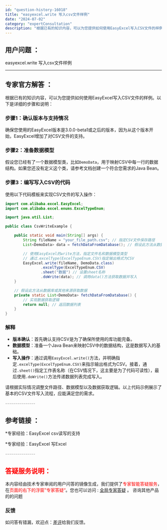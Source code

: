 ```yaml
---
id: "question-history-16018"
title: "easyexcel.write 写入csv文件样例"
date: "2024-07-02"
category: "expertConsultation"
description: "根据已有的知识内容，可以为您提供如何使用EasyExcel写入CSV文件的样例。以下是详细的步骤和说明：### 步骤1：确认版本与支持情况确保您使用的EasyExcel版本是3.0.0-beta1或之后的版本，因为从这个版本开始，EasyExcel增加了对CSV文件的支持。### 步骤2：准备数据模"
---
```


## 用户问题 ： 
 easyexcel.write 写入csv文件样例  

---------------
## 专家官方解答 ：

根据已有的知识内容，可以为您提供如何使用EasyExcel写入CSV文件的样例。以下是详细的步骤和说明：

### 步骤1：确认版本与支持情况
确保您使用的EasyExcel版本是3.0.0-beta1或之后的版本，因为从这个版本开始，EasyExcel增加了对CSV文件的支持。

### 步骤2：准备数据模型
假设您已经有了一个数据模型类，比如`DemoData`，用于映射CSV中每一行的数据结构。如果您还没有定义这个类，请参考文档创建一个符合您需求的Java Bean。

### 步骤3：编写写入CSV的代码
使用以下代码模板来实现CSV文件的写入操作：

```java
import com.alibaba.excel.EasyExcel;
import com.alibaba.excel.enums.ExcelTypeEnum;

import java.util.List;

public class CsvWriteExample {

    public static void main(String[] args) {
        String fileName = "your_file_path.csv"; // 指定CSV文件保存路径
        List<DemoData> data = fetchDataFromDatabase(); // 假设此方法从数据库获取数据

        // 使用EasyExcel的write方法，指定文件名和数据模型类型
        // 通过.excelType(ExcelTypeEnum.CSV)指定输出格式为CSV
        EasyExcel.write(fileName, DemoData.class)
                .excelType(ExcelTypeEnum.CSV)
                .sheet("数据") // 设置sheet名称
                .doWrite(data); // 调用data()方法获取数据并写入
    }

    // 假设此方法从数据库或其他来源获取数据
    private static List<DemoData> fetchDataFromDatabase() {
        // 实现数据获取逻辑
        return null; // 返回数据列表
    }
}
```

### 解释
- **版本确认**：首先确认支持CSV是为了确保所使用的库功能完备。
- **数据模型**：准备一个Java Bean来映射CSV中的数据结构，这是数据写入的基础。
- **写入操作**：通过调用`EasyExcel.write()`方法，并明确指定`.excelType(ExcelTypeEnum.CSV)`来指示输出格式为CSV。接着，通过`.sheet()`指定工作表名称（在CSV情况下，这主要是为了代码可读性），最后使用`.doWrite()`方法传递数据列表完成写入。

请根据实际情况调整文件路径、数据模型以及数据获取逻辑。以上代码示例展示了基本的CSV文件写入流程，应能满足您的需求。


<font color="#949494">---------------</font> 


## 参考链接 ：

*专家经验：EasyExcel csv读写的支持 
 
 *专家经验：EasyExcel 写Excel 


 <font color="#949494">---------------</font> 
 


## <font color="#FF0000">答疑服务说明：</font> 

本内容经由技术专家审阅的用户问答的镜像生成，我们提供了<font color="#FF0000">专家智能答疑服务</font>，在<font color="#FF0000">页面的右下的浮窗”专家答疑“</font>。您也可以访问 : [全局专家答疑](https://answer.opensource.alibaba.com/docs/intro) 。 咨询其他产品的的问题

### 反馈
如问答有错漏，欢迎点：[差评](https://ai.nacos.io/user/feedbackByEnhancerGradePOJOID?enhancerGradePOJOId=16022)给我们反馈。
